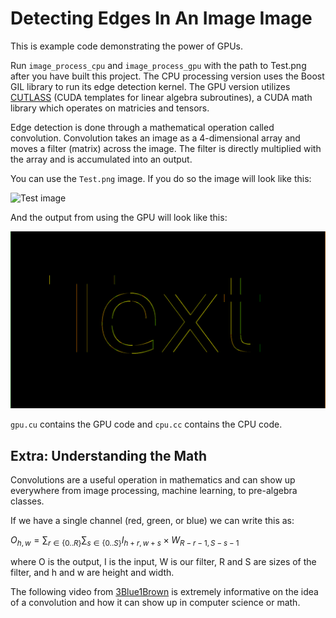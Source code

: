 # Detecting Edges In An Image Image

This is example code demonstrating the power of GPUs.

Run `image_process_cpu` and `image_process_gpu` with the path to Test.png after
you have built this project. The CPU processing version uses the Boost GIL library
to run its edge detection kernel. The GPU version utilizes [CUTLASS](https://github.com/NVIDIA/cutlass)
(CUDA templates for linear algebra subroutines), a CUDA math library which operates on matricies and
tensors.

Edge detection is done through a mathematical operation called convolution. Convolution
takes an image as a 4-dimensional array and moves a filter (matrix) across the 
image. The filter is directly multiplied with the array and is accumulated into
an output.

You can use the `Test.png` image. If you do so the image will look like this:

![Test image](Test.png)

And the output from using the GPU will look like this:

![Result image](result/Result.png)

`gpu.cu` contains the GPU code and `cpu.cc` contains the CPU code.

## Extra: Understanding the Math

Convolutions are a useful operation in mathematics and can show up everywhere from image
processing, machine learning, to pre-algebra classes. 

If we have a single channel (red, green, or blue) we can write this as:

$O_{h,w} = \sum_{r \in \{0 .. R\} } \sum_{s \in \{0 .. S\}} I_{h+r,w+s} \times W_{R-r-1,S-s-1}$

where O is the output, I is the input, W is our filter, 
R and S are sizes of the filter, and h and w are height and width.

The following video from [3Blue1Brown](https://youtu.be/KuXjwB4LzSA) is extremely informative
on the idea of a convolution and how it can show up in computer science or math.

